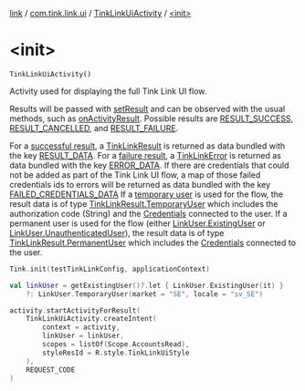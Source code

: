 [link](../../index.md) / [com.tink.link.ui](../index.md) / [TinkLinkUiActivity](index.md) / [&lt;init&gt;](./-init-.md)

# &lt;init&gt;

`TinkLinkUiActivity()`

Activity used for displaying the full Tink Link UI flow.

Results will be passed with [setResult](#) and can be observed with the usual methods,
such as [onActivityResult](#). Possible results are [RESULT_SUCCESS](-r-e-s-u-l-t_-s-u-c-c-e-s-s.md), [RESULT_CANCELLED](-r-e-s-u-l-t_-c-a-n-c-e-l-l-e-d.md),
and [RESULT_FAILURE](-r-e-s-u-l-t_-f-a-i-l-u-r-e.md).

For a [successful result](-r-e-s-u-l-t_-s-u-c-c-e-s-s.md), a [TinkLinkResult](../-tink-link-result/index.md) is returned as data bundled
with the key [RESULT_DATA](-r-e-s-u-l-t_-d-a-t-a.md).
For a [failure result](-r-e-s-u-l-t_-f-a-i-l-u-r-e.md), a [TinkLinkError](../-tink-link-error/index.md) is returned as data bundled with
the key [ERROR_DATA](-e-r-r-o-r_-d-a-t-a.md).
If there are credentials that could not be added as part of the Tink Link UI flow, a map of
those failed credentials ids to errors will be returned as data bundled with the key [FAILED_CREDENTIALS_DATA](-f-a-i-l-e-d_-c-r-e-d-e-n-t-i-a-l-s_-d-a-t-a.md)
If a [temporary user](../-link-user/-temporary-user/index.md) is used for the flow, the result data is of type [TinkLinkResult.TemporaryUser](../-tink-link-result/-temporary-user/index.md)
which includes the authorization code (String) and the [Credentials](../../com.tink.model.credentials/-credentials/index.md) connected to the user.
If a permanent user is used for the flow (either [LinkUser.ExistingUser](../-link-user/-existing-user/index.md) or [LinkUser.UnauthenticatedUser](../-link-user/-unauthenticated-user/index.md)),
the result data is of type [TinkLinkResult.PermanentUser](../-tink-link-result/-permanent-user/index.md) which includes the [Credentials](../../com.tink.model.credentials/-credentials/index.md) connected
to the user.

``` kotlin
Tink.init(testTinkLinkConfig, applicationContext)

val linkUser = getExistingUser()?.let { LinkUser.ExistingUser(it) }
    ?: LinkUser.TemporaryUser(market = "SE", locale = "sv_SE")

activity.startActivityForResult(
    TinkLinkUiActivity.createIntent(
        context = activity,
        linkUser = linkUser,
        scopes = listOf(Scope.AccountsRead),
        styleResId = R.style.TinkLinkUiStyle
    ),
    REQUEST_CODE
)
```

